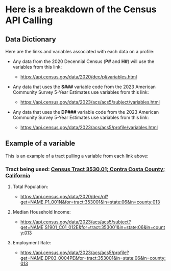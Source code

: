 # Here is a breakdown of the Census API Calling

## Data Dictionary

Here are the links and variables associated with each data on a profile:

- Any data from the 2020 Decennial Census (**P#** and **H#**) will use the variables from this link:

  - https://api.census.gov/data/2020/dec/pl/variables.html

- Any data that uses the **S###** variable code from the 2023 American Community Survey 5-Year Estimates use variables from this link:

  - https://api.census.gov/data/2023/acs/acs5/subject/variables.html

- Any data that uses the **DP###** variable code from the 2023 American Community Survey 5-Year Estimates use variables from this link:
  - https://api.census.gov/data/2023/acs/acs5/profile/variables.html

## Example of a variable

This is an example of a tract pulling a variable from each link above:

### Tract being used: [Census Tract 3530.01; Contra Costa County; California](https://data.census.gov/profile/Census_Tract_3530.01;_Contra_Costa_County;_California?g=1400000US06013353001, "Contra Costa Tract")

1. Total Population:

   - https://api.census.gov/data/2020/dec/pl?get=NAME,P1_001N&for=tract:353001&in=state:06&in=county:013

2. Median Household Income:

   - https://api.census.gov/data/2023/acs/acs5/subject?get=NAME,S1901_C01_012E&for=tract:353001&in=state:06&in=county:013

3. Employment Rate:
   - https://api.census.gov/data/2023/acs/acs5/profile?get=NAME,DP03_0004PE&for=tract:353001&in=state:06&in=county:013